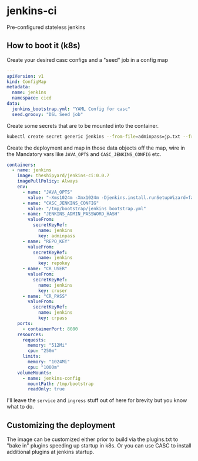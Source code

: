 # jenkins-ci
Pre-configured stateless jenkins

## How to boot it (k8s)
Create your desired casc configs and a "seed" job in a config map
```yaml 
---
apiVersion: v1
kind: ConfigMap
metadata:
  name: jenkins
  namespace: cicd
data:
  jenkins_bootstrap.yml: "YAML Config for casc"
  seed.groovy: "DSL Seed job"
```
Create some secrets that are to be mounted into the container.
```bash
kubectl create secret generic jenkins --from-file=adminpass=jp.txt --from-file=repokey=jenkins_deploy -n cicd
```
Create the deployment and map in those data objects off the map, wire in the
Mandatory vars like `JAVA_OPTS` and `CASC_JENKINS_CONFIG` etc.
```yaml
containers:
  - name: jenkins
    image: theshipyard/jenkins-ci:0.0.7
    imagePullPolicy: Always
    env:
      - name: "JAVA_OPTS"
        value: "-Xms1024m -Xmx1024m -Djenkins.install.runSetupWizard=false"
      - name: "CASC_JENKINS_CONFIG"
        value: "/tmp/bootstrap/jenkins_bootstrap.yml"
      - name: "JENKINS_ADMIN_PASSWORD_HASH"
        valueFrom:
          secretKeyRef:
            name: jenkins
            key: adminpass
      - name: "REPO_KEY"
        valueFrom:
          secretKeyRef:
            name: jenkins
            key: repokey
      - name: "CR_USER"
        valueFrom:
          secretKeyRef:
            name: jenkins
            key: cruser
      - name: "CR_PASS"
        valueFrom:
          secretKeyRef:
            name: jenkins
            key: crpass
    ports:
      - containerPort: 8080
    resources:
      requests:
        memory: "512Mi"
        cpu: "250m"
      limits:
        memory: "1024Mi"
        cpu: "1000m"
    volumeMounts:
      - name: jenkins-config
        mountPath: /tmp/bootstrap
        readOnly: true
```
I'll leave the `service` and `ingress` stuff out of here for brevity but you know what
to do.

## Customizing the deployment
The image can be customized either prior to build via the plugins.txt to
"bake in" plugins speeding up startup in k8s.  Or you can use CASC to install additional 
plugins at jenkins startup.
